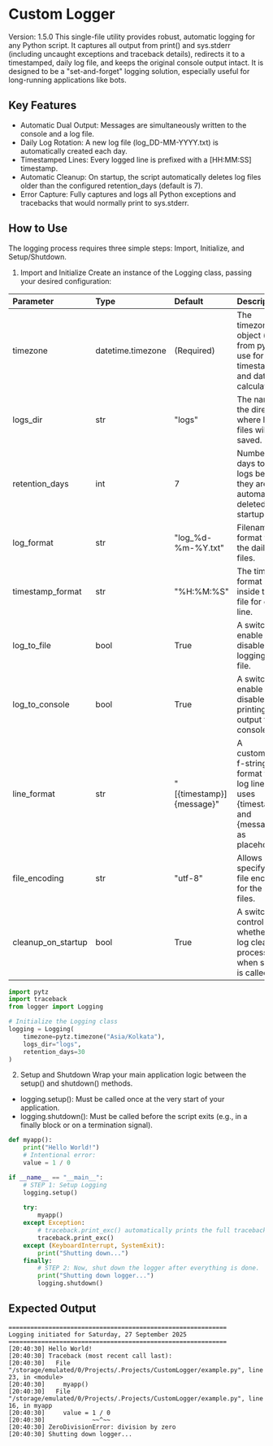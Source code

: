 # Custom Logger
Version: 1.5.0
This single-file utility provides robust, automatic logging for any Python script. It captures all output from print() and sys.stderr (including uncaught exceptions and traceback details), redirects it to a timestamped, daily log file, and keeps the original console output intact. It is designed to be a "set-and-forget" logging solution, especially useful for long-running applications like bots.

## Key Features
 * Automatic Dual Output: Messages are simultaneously written to the console and a log file.
 * Daily Log Rotation: A new log file (log_DD-MM-YYYY.txt) is automatically created each day.
 * Timestamped Lines: Every logged line is prefixed with a [HH:MM:SS] timestamp.
 * Automatic Cleanup: On startup, the script automatically deletes log files older than the configured retention_days (default is 7).
 * Error Capture: Fully captures and logs all Python exceptions and tracebacks that would normally print to sys.stderr.

## How to Use
The logging process requires three simple steps: Import, Initialize, and Setup/Shutdown.
1. Import and Initialize
Create an instance of the Logging class, passing your desired configuration:

Parameter           | Type               | Default                    | Description                                                                                            |
:------------------ | :----------------- | :------------------------- | :----------------------------------------------------------------------------------------------------- |
timezone            | datetime.timezone  | (Required)                 | The timezone object (e.g., from pytz) to use for all timestamps and date calculations.                 |
logs_dir            | str                | "logs"                     | The name of the directory where log files will be saved.                                               |
retention_days      | int                | 7                          | Number of days to keep logs before they are automatically deleted on startup.                          |
log_format          | str                | "log_%d-%m-%Y.txt"         | Filename format for the daily log files.                                                               |
timestamp_format    | str                | "%H:%M:%S"                 | The time format used inside the log file for each line.                                                |
log_to_file         | bool               | True                       | A switch to enable or disable logging to a file.                                                       |
log_to_console      | bool               | True                       | A switch to enable or disable printing output to the console.                                          |
line_format         | str                | "[{timestamp}] {message}"  | A customizable f-string like format for log lines. It uses {timestamp} and {message} as placeholders.  |
file_encoding       | str                | "utf-8"                    | Allows you to specify the file encoding for the log files.                                             |
cleanup_on_startup  | bool               | True                       | A switch to control whether the log cleanup process runs when setup() is called.                       |

```python
import pytz
import traceback
from logger import Logging

# Initialize the Logging class
logging = Logging(
    timezone=pytz.timezone("Asia/Kolkata"),
    logs_dir="logs",
    retention_days=30
)
```

2. Setup and Shutdown
Wrap your main application logic between the setup() and shutdown() methods.
 * logging.setup(): Must be called once at the very start of your application.
 * logging.shutdown(): Must be called before the script exits (e.g., in a finally block or on a termination signal).

```python
def myapp():
    print("Hello World!")
    # Intentional error:
    value = 1 / 0

if __name__ == "__main__":
    # STEP 1: Setup Logging
    logging.setup()
    
    try:
        myapp()
    except Exception:
        # traceback.print_exc() automatically prints the full traceback
        traceback.print_exc()
    except (KeyboardInterrupt, SystemExit):
        print("Shutting down...")
    finally:
        # STEP 2: Now, shut down the logger after everything is done.
        print("Shutting down logger...")
        logging.shutdown()
```

## Expected Output
```
============================================================
Logging initiated for Saturday, 27 September 2025
============================================================
[20:40:30] Hello World!
[20:40:30] Traceback (most recent call last):
[20:40:30]   File "/storage/emulated/0/Projects/.Projects/CustomLogger/example.py", line 23, in <module>
[20:40:30]     myapp()
[20:40:30]   File "/storage/emulated/0/Projects/.Projects/CustomLogger/example.py", line 16, in myapp
[20:40:30]     value = 1 / 0
[20:40:30]             ~~^~~
[20:40:30] ZeroDivisionError: division by zero
[20:40:30] Shutting down logger...
```
